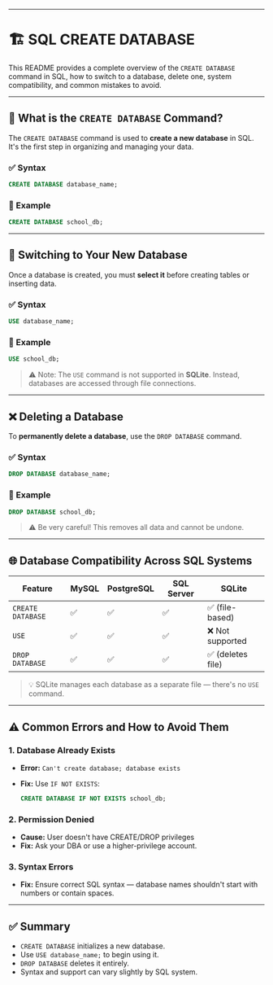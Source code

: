 
---

# 🏗️ SQL CREATE DATABASE 

This README provides a complete overview of the `CREATE DATABASE` command in SQL, how to switch to a database, delete one, system compatibility, and common mistakes to avoid.

---

## 📘 What is the `CREATE DATABASE` Command?

The `CREATE DATABASE` command is used to **create a new database** in SQL. It's the first step in organizing and managing your data.

### ✅ Syntax

```sql
CREATE DATABASE database_name;
```

### 💪 Example

```sql
CREATE DATABASE school_db;
```

---

## 🔄 Switching to Your New Database

Once a database is created, you must **select it** before creating tables or inserting data.

### ✅ Syntax

```sql
USE database_name;
```

### 💪 Example

```sql
USE school_db;
```

> ⚠️ Note: The `USE` command is not supported in **SQLite**. Instead, databases are accessed through file connections.

---

## ❌ Deleting a Database

To **permanently delete a database**, use the `DROP DATABASE` command.

### ✅ Syntax

```sql
DROP DATABASE database_name;
```

### 💪 Example

```sql
DROP DATABASE school_db;
```

> ⚠️ Be very careful! This removes all data and cannot be undone.

---

## 🌐 Database Compatibility Across SQL Systems

| Feature           | MySQL | PostgreSQL | SQL Server | SQLite           |
| ----------------- | ----- | ---------- | ---------- | ---------------- |
| `CREATE DATABASE` | ✅     | ✅          | ✅          | ✅ (file-based)   |
| `USE`             | ✅     | ✅          | ✅          | ❌ Not supported  |
| `DROP DATABASE`   | ✅     | ✅          | ✅          | ✅ (deletes file) |

> 💡 SQLite manages each database as a separate file — there's no `USE` command.

---

## ⚠️ Common Errors and How to Avoid Them

### 1. **Database Already Exists**

* **Error:** `Can't create database; database exists`
* **Fix:** Use `IF NOT EXISTS`:

  ```sql
  CREATE DATABASE IF NOT EXISTS school_db;
  ```

### 2. **Permission Denied**

* **Cause:** User doesn't have CREATE/DROP privileges
* **Fix:** Ask your DBA or use a higher-privilege account.

### 3. **Syntax Errors**

* **Fix:** Ensure correct SQL syntax — database names shouldn't start with numbers or contain spaces.

---

## ✅ Summary

* `CREATE DATABASE` initializes a new database.
* Use `USE database_name;` to begin using it.
* `DROP DATABASE` deletes it entirely.
* Syntax and support can vary slightly by SQL system.
